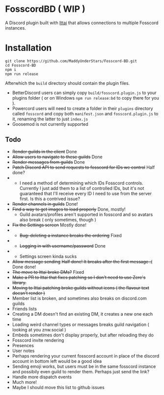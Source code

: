 # FosscordBD ( WIP )
A Discord plugin built with [Ittai](https://git.catvibers.me/Ittai/ittai) that allows connections to multiple Fosscord instances.

# Installation
```
git clone https://github.com/MaddyUnderStars/Fosscord-BD.git
cd Fosscord-BD
npm i
npm run release
```

Afterwhich the `build` directory should contain the plugin files.
* BetterDiscord users can simply copy `build/fosscord.plugin.js` to your plugins folder ( or on Windows `npm run release:bd` to copy there for you ).
* Powercord users will need to create a folder in their `plugins` directory called `fosscord` and copy both `manifest.json` and `fosscord.plugin.js` to it, renaming the latter to just `index.js`
* Goosemod is not currently supported

## Todo
* ~~Render guilds in the client~~ Done
* ~~Allow users to navigate to these guilds~~ Done
* ~~Render messages from guilds~~ Done
* ~~Patch Discord API to send requests to fosscord for IDs we control~~ Half done?
*   * I need a method of determining which IDs Fosscord controls. Currently I just add them to a list of controlled IDs, but it's not guaranteed that I'll receive every ID I need to use from the server first. Is this a contrived issue?
* ~~Render channels in guilds~~ Done!
* ~~Find a way to get images to load properly~~ Done, mostly!
  * Guild avatars/profiles aren't supported in fosscord and so avatars also break ( only sometimes, though )
* ~~Fix the Settings screen~~ Mostly done!
* * ~~Bug: deleting a instance breaks the ordering~~ Fixed
* * ~~Logging in with username/password~~ Done
* * Settings screen kinda sucks
* ~~Allow message sending~~ ~~Half done! It breaks after the first message :(~~ Done done!
* ~~The move to Ittai broke DMs?~~ Fixed
* ~~Make a PR to Ittai that fixes patching so I don't need to use Zere's library.~~
* ~~Moving to Ittai patching broke guilds without icons ( the flavour text doesn't render )~~
* Member list is broken, and sometimes also breaks on discord.com guilds
* Friends lists
* Creating a DM doesn't find an existing DM, it creates a new one each time
* Loading weird channel types or messages breaks guild navigation ( looking at you znw.social )
* Embeds sometimes don't display properly, but after reloading they do
* Fosscord invite rendering
* Presences
* User notes
* Perhaps rendering your current fosscord account in place of the discord account in bottom left would be a good idea
* Sending emoji works, but users must be in the same fosscord instance and possibily even guild to render them. Perhaps just send the link?
* Handle more dispatch events
* Much more!
* Maybe I should move this list to github issues